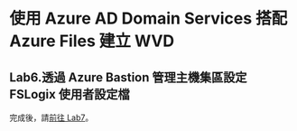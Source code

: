 # 使用 Azure AD Domain Services 搭配 Azure Files 建立 WVD

## Lab6.透過 Azure Bastion 管理主機集區設定 FSLogix 使用者設定檔

 完成後，請[前往 Lab7](https://github.com/BrianHsing/Azure-Windows-Virtual-Desktop/blob/master/Lab7.md)。<br>